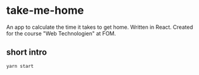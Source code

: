 # take-me-home

An app to calculate the time it takes to get home. Written in React. Created for the course "Web Technologien" at FOM.

## short intro

```Shell
yarn start
```

